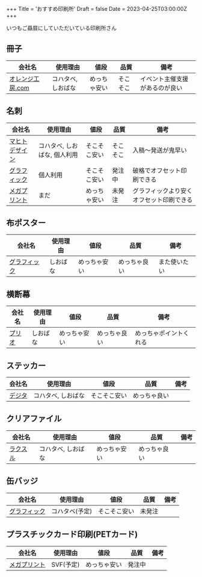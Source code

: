 +++
Title = 'おすすめ印刷所'
Draft = false
Date = 2023-04-25T03:00:00Z
+++

いつもご贔屓にしていただいている印刷所さん

<!--more-->

## 冊子

| 会社名 | 使用理由 | 値段 | 品質 | 備考 |
| - | - | - | - | - |
| [オレンジ工房.com](https://www.orangekoubou.com/) | コハタベ, しおばな | めっちゃ安い | そこそこ | イベント主催支援があるのが良い |

## 名刺

| 会社名 | 使用理由 | 値段 | 品質 | 備考 |
| - | - | - | - | - |
| [マヒトデザイン](https://mhtdesign.net/) | コハタベ, しおばな, 個人利用 | そこそこ安い | そこそこ | 入稿～発送が鬼早い |
| [グラフィック](https://www.graphic.jp/) | 個人利用 | そこそこ安い | 発注中 | 破格でオフセット印刷できる |
| [メガプリント](https://www.megaprint.jp/) | まだ | めっちゃ安い | 未発注 | グラフィックより安くオフセット印刷できる |

## 布ポスター

| 会社名 | 使用理由 | 値段 | 品質 | 備考 |
| - | - | - | - | - |
| [グラフィック](https://www.graphic.jp/) | しおばな | めっちゃ安い | めっちゃ良い | また使いたい |

## 横断幕

| 会社名 | 使用理由 | 値段 | 品質 | 備考 |
| - | - | - | - | - |
| [プリオ](https://www.oleshop.net/) | しおばな | めっちゃ安い | めっちゃ良い | めっちゃポイントくれる |

## ステッカー

| 会社名 | 使用理由 | 値段 | 品質 | 備考 |
| - | - | - | - | - |
| [デジタ](https://www.digitaprint.jp/) | コハタベ, しおばな | そこそこ安い | めっちゃ良い | |

## クリアファイル

| 会社名 | 使用理由 | 値段 | 品質 | 備考 |
| - | - | - | - | - |
| [ラクスル](https://raksul.com/) | コハタベ, しおばな | めっちゃ安い | めっちゃ良い | |

## 缶バッジ

| 会社名 | 使用理由 | 値段 | 品質 | 備考 |
| - | - | - | - | - |
| [グラフィック](https://www.graphic.jp/) | コハタベ(予定) | そこそこ安い | 未発注 | |

## プラスチックカード印刷(PETカード)

| 会社名 | 使用理由 | 値段 | 品質 | 備考 |
| - | - | - | - | - |
| [メガプリント](https://www.megaprint.jp/) | SVF(予定) | めっちゃ安い | 発注中 | |
